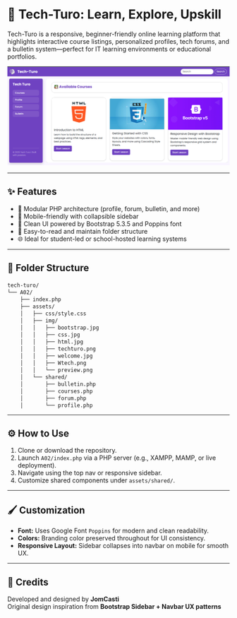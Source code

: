 # 🚀 Tech-Turo: Learn, Explore, Upskill

Tech-Turo is a responsive, beginner-friendly online learning platform that highlights interactive course listings, personalized profiles, tech forums, and a bulletin system—perfect for IT learning environments or educational portfolios.

![Tech-Turo Preview](assets/img/preview.png)

---

## ✨ Features

- 🔧 Modular PHP architecture (profile, forum, bulletin, and more)
- 📱 Mobile-friendly with collapsible sidebar
- 🎨 Clean UI powered by Bootstrap 5.3.5 and Poppins font
- 🧠 Easy-to-read and maintain folder structure
- 🌐 Ideal for student-led or school-hosted learning systems

---

## 📁 Folder Structure

```
tech-turo/
└── A02/
    ├── index.php
    ├── assets/
    │   ├── css/style.css
    │   ├── img/
    │   │   ├── bootstrap.jpg
    │   │   ├── css.jpg
    │   │   ├── html.jpg
    │   │   ├── techturo.png
    │   │   ├── welcome.jpg
    │   │   ├── Wtech.png
    │   │   └── preview.png
    │   └── shared/
    │       ├── bulletin.php
    │       ├── courses.php
    │       ├── forum.php
    │       └── profile.php
```

---

## ⚙️ How to Use

1. Clone or download the repository.
2. Launch `A02/index.php` via a PHP server (e.g., XAMPP, MAMP, or live deployment).
3. Navigate using the top nav or responsive sidebar.
4. Customize shared components under `assets/shared/`.

---

## 🖌️ Customization

- **Font:** Uses Google Font `Poppins` for modern and clean readability.
- **Colors:** Branding color preserved throughout for UI consistency.
- **Responsive Layout:** Sidebar collapses into navbar on mobile for smooth UX.

---

## 🧠 Credits

Developed and designed by **JomCasti**  
Original design inspiration from **Bootstrap Sidebar + Navbar UX patterns**

